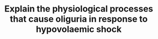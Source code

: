 ---
title: "Explain the physiological processes that cause oliguria in response to hypovolaemic shock"
entityType: SAQ
exam: PEX
college: ANZCA
year: 2009
sitting: B
question: 13
passRate: 64
EC_expectedDomains:
- "The main points would be: a brief definition of oliguria and of hypovolaemic shock followed by an appreciation that oliguria occurs secondary to two main effects, namely a decreased RBF and GFR and an associated increased sodium and water retention."
- "Subsequent explanation as to why the RBF and GFR drop and the neuro-endocrine responses occasioning the sodium and water retention would result in a good pass."
- "The answer would include a brief discussion of the systemic influences on RBF and GFR as well as a description of the role of the sympathetic system, the Renin-Angiotensin-Aldosterone system and of ADH on salt and water homeostasis."
EC_extraCredit:
- "Additional marks were rewarded for a mention of renal autoregulation, differential afferent and efferent arteriolar effects, effects of ACTH and ANF and the effects of age."
- "Better answers demonstrated a structured and methodical approach to answering the question with minimal repetition."
- "Some of these answers were in narrative form, others in a graphical format."
- "Correct information, appropriately structured was rewarded regardless of the format chosen to answer the question."
- "Only two candidates mentioned the possibility that this situation could progress to acute renal failure."
EC_errorsCommon:
- "This is the fourth time that this question has been asked."
- "A frequent error was to state that afferent constriction was greater than efferent."
- "Many answers gave incorrect values for the range in which renal autoregulation is seen, believing it occurs down to a MAP of 50 mmHg."
- "The main reasons for candidates not passing this question were either poor organisation, repetition of information or just not enough substance in their answer."
---
